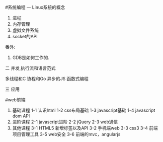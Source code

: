 #系统编程
一 Linux系统的概念 
1.  进程
2.  内存管理
3.  虚拟文件系统
4.  socket的API

番外:

1.  GDB是如何工作的.

二 并发,执行流和语言范式

多线程和C
协程和Go
异步的JS
函数式编程

三 应用

#web前端

1. 基础课程
 1-1 认识html
 1-2 css布局基础
 1-3 javascript基础
 1-4 javascript dom API
2. 进阶课程
 2-1 javascript进阶
 2-2 jQuery
 2-3 web通信
3. 其他课程
 3-1 HTML5 新增标签以及API
 3-2 手机端web
 3-3 css3
 3-4 前端项目管理工具
 3-5 web安全
 3-6 前端的mvc，angularjs


